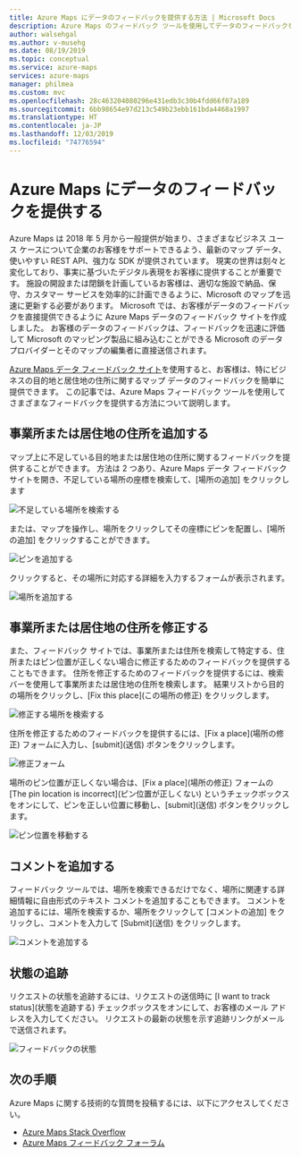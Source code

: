 ```yaml
---
title: Azure Maps にデータのフィードバックを提供する方法 | Microsoft Docs
description: Azure Maps のフィードバック ツールを使用してデータのフィードバックを提供します。
author: walsehgal
ms.author: v-musehg
ms.date: 08/19/2019
ms.topic: conceptual
ms.service: azure-maps
services: azure-maps
manager: philmea
ms.custom: mvc
ms.openlocfilehash: 28c463204080296e431edb3c30b4fdd66f07a189
ms.sourcegitcommit: 6bb98654e97d213c549b23ebb161bda4468a1997
ms.translationtype: HT
ms.contentlocale: ja-JP
ms.lasthandoff: 12/03/2019
ms.locfileid: "74776594"
---
```

# <a name="provide-data-feedback-to-azure-maps"></a>Azure Maps にデータのフィードバックを提供する

Azure Maps は 2018 年 5 月から一般提供が始まり、さまざまなビジネス ユース ケースについて企業のお客様をサポートできるよう、最新のマップ データ、使いやすい REST API、強力な SDK が提供されています。 現実の世界は刻々と変化しており、事実に基づいたデジタル表現をお客様に提供することが重要です。 施設の開設または閉鎖を計画しているお客様は、適切な施設で納品、保守、カスタマー サービスを効率的に計画できるように、Microsoft のマップを迅速に更新する必要があります。 Microsoft では、お客様がデータのフィードバックを直接提供できるように Azure Maps データのフィードバック サイトを作成しました。 お客様のデータのフィードバックは、フィードバックを迅速に評価して Microsoft のマッピング製品に組み込むことができる Microsoft のデータ プロバイダーとそのマップの編集者に直接送信されます。  

[Azure Maps データ フィードバック サイト](https://feedback.azuremaps.com)を使用すると、お客様は、特にビジネスの目的地と居住地の住所に関するマップ データのフィードバックを簡単に提供できます。 この記事では、Azure Maps フィードバック ツールを使用してさまざまなフィードバックを提供する方法について説明します。

## <a name="add-a-business-place-or-a-residential-address"></a>事業所または居住地の住所を追加する 

マップ上に不足している目的地または居住地の住所に関するフィードバックを提供することができます。 方法は 2 つあり、Azure Maps データ フィードバック サイトを開き、不足している場所の座標を検索して、[場所の追加] をクリックします

  ![不足している場所を検索する](./media/how-to-use-feedback-tool/search-poi.png)

または、マップを操作し、場所をクリックしてその座標にピンを配置し、[場所の追加] をクリックすることができます。 

  ![ピンを追加する](./media/how-to-use-feedback-tool/add-poi.png)

クリックすると、その場所に対応する詳細を入力するフォームが表示されます。

  ![場所を追加する](./media/how-to-use-feedback-tool/add-a-place.png)

## <a name="fix-a-business-place-or-a-residential-address"></a>事業所または居住地の住所を修正する 

また、フィードバック サイトでは、事業所または住所を検索して特定する、住所またはピン位置が正しくない場合に修正するためのフィードバックを提供することもできます。 住所を修正するためのフィードバックを提供するには、検索バーを使用して事業所または居住地の住所を検索します。 結果リストから目的の場所をクリックし、[Fix this place]\(この場所の修正\) をクリックします。

  ![修正する場所を検索する](./media/how-to-use-feedback-tool/fix-place.png)

住所を修正するためのフィードバックを提供するには、[Fix a place]\(場所の修正\) フォームに入力し、[submit]\(送信\) ボタンをクリックします。

  ![修正フォーム](./media/how-to-use-feedback-tool/fix-form.png)

場所のピン位置が正しくない場合は、[Fix a place]\(場所の修正\) フォームの [The pin location is incorrect]\(ピン位置が正しくない\) というチェックボックスをオンにして、ピンを正しい位置に移動し、[submit]\(送信\) ボタンをクリックします。

  ![ピン位置を移動する](./media/how-to-use-feedback-tool/move-pin.png)

## <a name="add-a-comment"></a>コメントを追加する 

フィードバック ツールでは、場所を検索できるだけでなく、場所に関連する詳細情報に自由形式のテキスト コメントを追加することもできます。 コメントを追加するには、場所を検索するか、場所をクリックして [コメントの追加] をクリックし、コメントを入力して [Submit]\(送信\) をクリックします。 

  ![コメントを追加する](./media/how-to-use-feedback-tool/add-comment.png)

## <a name="track-status"></a>状態の追跡 

リクエストの状態を追跡するには、リクエストの送信時に [I want to track status]\(状態を追跡する\) チェックボックスをオンにして、お客様のメール アドレスを入力してください。 リクエストの最新の状態を示す追跡リンクがメールで送信されます。 

  ![フィードバックの状態](./media/how-to-use-feedback-tool/feedback-status.png)


## <a name="next-steps"></a>次の手順

Azure Maps に関する技術的な質問を投稿するには、以下にアクセスしてください。

* [Azure Maps Stack Overflow](https://stackoverflow.com/questions/tagged/azure-maps)
* [Azure Maps フィードバック フォーラム](https://feedback.azure.com/forums/909172-azure-maps)
